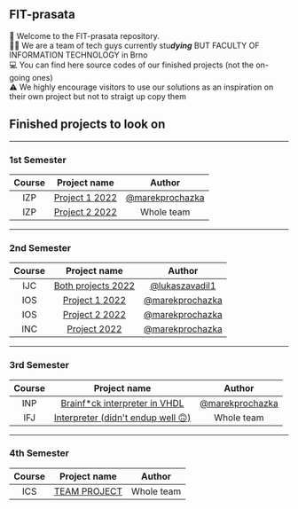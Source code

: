 ## FIT-prasata

👋  Welcome to the FIT-prasata repository. </br>
🦸‍♂️  We are a team of tech guys currently stu***dying*** BUT FACULTY OF INFORMATION TECHNOLOGY in Brno </br>
💻  You can find here source codes of our finished projects (not the on-going ones) </br>
⚠   We highly encourage visitors to use our solutions as an inspiration on their own project but not to straigt up copy them

## Finished projects to look on
---
### 1st Semester

| Course | Project name | Author |
|:------:|:------------:|:------:|
| IZP | [Project 1 2022](https://github.com/FIT-prasata/marekprochazka-IZP-1) | [@marekprochazka](https://github.com/marekprochazka) |
| IZP | [Project 2 2022](https://github.com/FIT-prasata/team-izp-2) | Whole team |

---
### 2nd Semester

| Course | Project name | Author |
|:------:|:------------:|:------:|
| IJC | [Both projects 2022](https://github.com/FIT-prasata/IJC) | [@lukaszavadil1](https://github.com/lukaszavadil1) |
| IOS | [Project 1 2022](https://github.com/FIT-prasata/marekprochazka-IOS-1) | [@marekprochazka](https://github.com/marekprochazka) |
| IOS | [Project 2 2022](https://github.com/FIT-prasata/marekprochazka-IOS-2) | [@marekprochazka](https://github.com/marekprochazka) |
| INC | [Project 2022](https://github.com/FIT-prasata/marekprochazka-INC) | [@marekprochazka](https://github.com/marekprochazka) |
---
### 3rd Semester

| Course | Project name | Author |
|:------:|:------------:|:------:|
| INP | [Brainf*ck interpreter in VHDL](https://github.com/FIT-prasata/marekprochazka-inp) | [@marekprochazka](https://github.com/marekprochazka) |
| IFJ | [Interpreter (didn't endup well 🙃)](https://github.com/FIT-prasata/IFJ-2022) | Whole team |

---
### 4th Semester

| Course | Project name | Author |
|:------:|:------------:|:------:|
| ICS | [TEAM PROJECT](https://github.com/FIT-prasata/ICS-2023) | Whole team |
